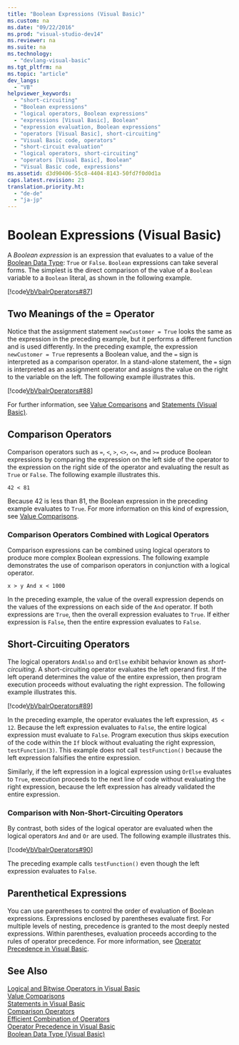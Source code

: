 ```yaml
---
title: "Boolean Expressions (Visual Basic)"
ms.custom: na
ms.date: "09/22/2016"
ms.prod: "visual-studio-dev14"
ms.reviewer: na
ms.suite: na
ms.technology: 
  - "devlang-visual-basic"
ms.tgt_pltfrm: na
ms.topic: "article"
dev_langs: 
  - "VB"
helpviewer_keywords: 
  - "short-circuiting"
  - "Boolean expressions"
  - "logical operators, Boolean expressions"
  - "expressions [Visual Basic], Boolean"
  - "expression evaluation, Boolean expressions"
  - "operators [Visual Basic], short-circuiting"
  - "Visual Basic code, operators"
  - "short-circuit evaluation"
  - "logical operators, short-circuiting"
  - "operators [Visual Basic], Boolean"
  - "Visual Basic code, expressions"
ms.assetid: d3d90406-55c8-4404-8143-50fd7f0d0d1a
caps.latest.revision: 23
translation.priority.ht: 
  - "de-de"
  - "ja-jp"
---
```

# Boolean Expressions (Visual Basic)
A *Boolean expression* is an expression that evaluates to a value of the [Boolean Data Type](../VS_csharp/boolean-data-type--visual-basic-.md): `True` or `False`. `Boolean` expressions can take several forms. The simplest is the direct comparison of the value of a `Boolean` variable to a `Boolean` literal, as shown in the following example.  
  
 [!code[VbVbalrOperators#87](../VS_csharp/codesnippet/VisualBasic/boolean-expressions--visual-basic-_1.vb)]  
  
## Two Meanings of the = Operator  
 Notice that the assignment statement `newCustomer = True` looks the same as the expression in the preceding example, but it performs a different function and is used differently. In the preceding example, the expression `newCustomer = True` represents a Boolean value, and the `=` sign is interpreted as a comparison operator. In a stand-alone statement, the `=` sign is interpreted as an assignment operator and assigns the value on the right to the variable on the left. The following example illustrates this.  
  
 [!code[VbVbalrOperators#88](../VS_csharp/codesnippet/VisualBasic/boolean-expressions--visual-basic-_2.vb)]  
  
 For further information, see [Value Comparisons](../VS_csharp/value-comparisons--visual-basic-.md) and [Statements (Visual Basic)](../VS_csharp/statements--visual-basic-.md).  
  
## Comparison Operators  
 Comparison operators such as `=`, `<`, `>`, `<>`, `<=`, and `>=` produce Boolean expressions by comparing the expression on the left side of the operator to the expression on the right side of the operator and evaluating the result as `True` or `False`. The following example illustrates this.  
  
 `42 < 81`  
  
 Because 42 is less than 81, the Boolean expression in the preceding example evaluates to `True`. For more information on this kind of expression, see [Value Comparisons](../VS_csharp/value-comparisons--visual-basic-.md).  
  
### Comparison Operators Combined with Logical Operators  
 Comparison expressions can be combined using logical operators to produce more complex Boolean expressions. The following example demonstrates the use of comparison operators in conjunction with a logical operator.  
  
 `x > y And x < 1000`  
  
 In the preceding example, the value of the overall expression depends on the values of the expressions on each side of the `And` operator. If both expressions are `True`, then the overall expression evaluates to `True`. If either expression is `False`, then the entire expression evaluates to `False`.  
  
## Short-Circuiting Operators  
 The logical operators `AndAlso` and `OrElse` exhibit behavior known as *short-circuiting*. A short-circuiting operator evaluates the left operand first. If the left operand determines the value of the entire expression, then program execution proceeds without evaluating the right expression. The following example illustrates this.  
  
 [!code[VbVbalrOperators#89](../VS_csharp/codesnippet/VisualBasic/boolean-expressions--visual-basic-_3.vb)]  
  
 In the preceding example, the operator evaluates the left expression, `45 < 12`. Because the left expression evaluates to `False`, the entire logical expression must evaluate to `False`. Program execution thus skips execution of the code within the `If` block without evaluating the right expression, `testFunction(3)`. This example does not call `testFunction()` because the left expression falsifies the entire expression.  
  
 Similarly, if the left expression in a logical expression using `OrElse` evaluates to `True`, execution proceeds to the next line of code without evaluating the right expression, because the left expression has already validated the entire expression.  
  
### Comparison with Non-Short-Circuiting Operators  
 By contrast, both sides of the logical operator are evaluated when the logical operators `And` and `Or` are used. The following example illustrates this.  
  
 [!code[VbVbalrOperators#90](../VS_csharp/codesnippet/VisualBasic/boolean-expressions--visual-basic-_4.vb)]  
  
 The preceding example calls `testFunction()` even though the left expression evaluates to `False`.  
  
## Parenthetical Expressions  
 You can use parentheses to control the order of evaluation of Boolean expressions. Expressions enclosed by parentheses evaluate first. For multiple levels of nesting, precedence is granted to the most deeply nested expressions. Within parentheses, evaluation proceeds according to the rules of operator precedence. For more information, see [Operator Precedence in Visual Basic](../VS_csharp/operator-precedence-in-visual-basic.md).  
  
## See Also  
 [Logical and Bitwise Operators in Visual Basic](../VS_csharp/logical-and-bitwise-operators-in-visual-basic.md)   
 [Value Comparisons](../VS_csharp/value-comparisons--visual-basic-.md)   
 [Statements in Visual Basic](../VS_csharp/statements-in-visual-basic.md)   
 [Comparison Operators](../VS_csharp/comparison-operators--visual-basic-.md)   
 [Efficient Combination of Operators](../VS_csharp/efficient-combination-of-operators--visual-basic-.md)   
 [Operator Precedence in Visual Basic](../VS_csharp/operator-precedence-in-visual-basic.md)   
 [Boolean Data Type (Visual Basic)](../VS_csharp/boolean-data-type--visual-basic-.md)